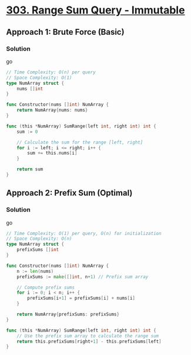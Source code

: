 # [303. Range Sum Query - Immutable](https://leetcode.com/problems/range-sum-query-immutable/)

## Approach 1: Brute Force (Basic)

### Solution
go
```go
// Time Complexity: O(n) per query
// Space Complexity: O(1)
type NumArray struct {
	nums []int
}

func Constructor(nums []int) NumArray {
	return NumArray{nums: nums}
}

func (this *NumArray) SumRange(left int, right int) int {
	sum := 0

	// Calculate the sum for the range [left, right]
	for i := left; i <= right; i++ {
		sum += this.nums[i]
	}

	return sum
}
```

## Approach 2: Prefix Sum (Optimal)

### Solution
go
```go
// Time Complexity: O(1) per query, O(n) for initialization
// Space Complexity: O(n)
type NumArray struct {
	prefixSums []int
}

func Constructor(nums []int) NumArray {
	n := len(nums)
	prefixSums := make([]int, n+1) // Prefix sum array

	// Compute prefix sums
	for i := 0; i < n; i++ {
		prefixSums[i+1] = prefixSums[i] + nums[i]
	}

	return NumArray{prefixSums: prefixSums}
}

func (this *NumArray) SumRange(left int, right int) int {
	// Use the prefix sum array to calculate the range sum
	return this.prefixSums[right+1] - this.prefixSums[left]
}
```


